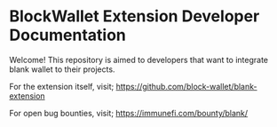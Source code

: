 # BlockWallet Extension Developer Documentation

Welcome! This repository is aimed to developers that want to integrate blank wallet to their projects.

For the extension itself, visit; https://github.com/block-wallet/blank-extension

For open bug bounties, visit; https://immunefi.com/bounty/blank/
